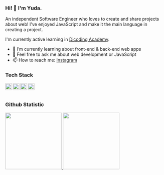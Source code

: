 ### Hi! 👋 I'm Yuda.

An independent Software Engineer who loves to create and share projects about web! I've enjoyed JavaScript and make it the main language in creating a project.

I'm currently active learning in <a href="https://dicoding.com/">Dicoding Academy</a>. 

- 🌱 I’m currently learning about front-end & back-end web apps
- 💬 Feel free to ask me about web development or JavaScript
- 📫 How to reach me: [Instagram](https://instagram.com/egyyudanugraha)

### Tech Stack
  <a href="https://www.typescriptlang.org/"><img align="left" alt="TypeScript" title="TypeScript" width="21px" src="https://upload.wikimedia.org/wikipedia/commons/thumb/4/4c/Typescript_logo_2020.svg/1200px-Typescript_logo_2020.svg.png" /></a>
  <a href="https://developer.mozilla.org/en-US/docs/Web/JavaScript"><img align="left" alt="JavaScript" title="JavaScript" width="21px" src="https://upload.wikimedia.org/wikipedia/commons/9/99/Unofficial_JavaScript_logo_2.svg" /></a>
  <a href="https://nodejs.org/"><img align="left" alt="NodeJS" title="NodeJS" width="21px" src="https://seeklogo.com/images/N/nodejs-logo-FBE122E377-seeklogo.com.png" /></a>
  <a href="https://go.dev/"><img align="left" alt="Golang" title="Golang" width="21px" src="https://seeklogo.com/images/G/go-logo-046185B647-seeklogo.com.png" /></a>
  <br>
  <br>
  
### Github Statistic
<p align="left">
<a href="https://github.com/egyyudanugraha">
  <img height="180em" src="https://github-readme-stats-eight-theta.vercel.app/api?username=egyyudanugraha&show_icons=true&theme=algolia&include_all_commits=true&count_private=true"/>
  <img height="180em" src="https://github-readme-stats-eight-theta.vercel.app/api/top-langs/?username=egyyudanugraha&layout=compact&langs_count=8&theme=algolia"/>
</a>
</p>
